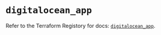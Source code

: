 # `digitalocean_app`

Refer to the Terraform Registory for docs: [`digitalocean_app`](https://registry.terraform.io/providers/digitalocean/digitalocean/2.29.0/docs/resources/app).
